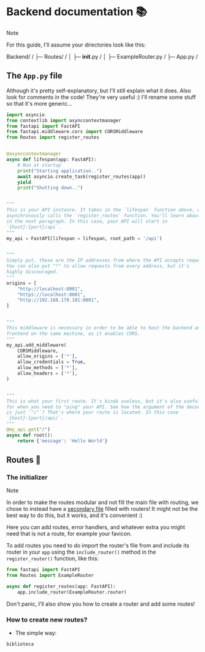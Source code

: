 # Backend documentation 📚

> [!NOTE]
> For this guide, I'll assume your directories look like this:

Backend/    /
├─ Routes/  /
│  ├─ __init__.py   /
│  ├─ ExampleRouter.py /
├─ App.py   /

## The `App.py` file
Although it's pretty self-explanatory, but I'll still explain what it does.
Also look for comments in the code! They're very useful :)
I'll rename some stuff so that it's more generic...
```Python
import asyncio
from contextlib import asynccontextmanager
from fastapi import FastAPI
from fastapi.middleware.cors import CORSMiddleware
from Routes import register_routes


@asynccontextmanager
async def lifespan(app: FastAPI):
    # Run at startup
    print("Starting application..")
    await asyncio.create_task(register_routes(app))
    yield
    print("Shutting down..")


"""
This is your API instance. It takes in the `lifespan` function above, which
asynchronously calls the `register_routes` function. You'll learn about it
in the next paragraph. In this case, your API will start in
`{host}:{port}/api`.
"""
my_api = FastAPI(lifespan = lifespan, root_path = '/api')


"""
Simply put, these are the IP addresses from where the API accepts requests.
You can also put "*" to allow requests from every address, but it's
highly discouraged.
"""
origins = [
    "http://localhost:8001",
    "https://localhost:8001",
    "http://192.168.178.101:8001",
]


"""
This middleware is necessary in order to be able to host the backend and
frontend on the same machine, as it enables CORS.
"""
my_api.add_middleware(
    CORSMiddleware,
    allow_origins = ['*'],
    allow_credentials = True,
    allow_methods = ['*'],
    allow_headers = ['*'],
)


"""
This is what your first route. It's kinda useless, but it's also useful
for when you need to "ping" your API. See how the argument of the decorator
is just `"/"`? That's where your route is located. In this case 
`{host}:{port}/api/`.
"""
@my_api.get("/")
async def root():
    return {'message': 'Hello World'}
```


## Routes 🔁

### The initializer
> [!NOTE]
> In order to make the routes modular and not fill the main file with routing,
> we chose to instead have a [secondary file](https://github.com/Biblioteca-Midossi/Backend/tree/Alessandro/Routes/__init__.py)
> filled with routers! It might not be the best way to do this, but it works,
> and it's convenient :)

Here you can add routes, error handlers, and whatever extra you might need
that is not a route, for example your favicon.

To add routes you need to do import the router's file from and
include its router in your `app` using the `include_router()` method in the
`register_router()` function, like this:

```Python
from fastapi import FastAPI
from Routes import ExampleRouter

async def register_routes(app: FastAPI):
    app.include_router(ExampleRouter.router)
```

Don't panic, I'll also show you how to create a router and add some routes!

### How to create new routes?
- The simple way:
```Python
biblioteca
```

